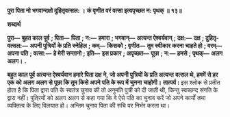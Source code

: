 **पुरा पिता नो भगवान्दक्षो दुहितृवत्सल: ।** **कं वृणीत वरं वत्सा इत्यपृच्छत न: पृथक् ॥ १३॥** 

**शब्दार्थ** 

**पुरा—** **बुहत काल पूर्व** **; पिता—** **पिता** **; न:—** **हमारा** **; भगवान्—** **अत्यन्त ऐश्वर्यवान्** **; दक्ष:—** **दक्ष** **; दुहितृ-वत्सल:—** **अपनी पुत्रियों** **के प्रति स्नेहिल** **; कम्—** **किसको** **; वृणीत—** **तुम स्वीकार करना चाहते हो** **; वरम्—** **अपना पति** **; वत्सा:—** **हे मेरी सन्तानो** **; इति—** **इस प्रकार** **; अपृच्छत—** **पूछा** **; न:—** **हमसे** **; पृथक्—** **अलग अलग।** **.** 

**बहुत काल पूर्व अत्यन्त ऐश्वर्यवान हमारे पिता दक्ष ने, जो अपनी पुत्रियों के प्रति अत्यन्त** **वत्सल थे, हममें से हर एक को अलग अलग से पूछा कि तुम किसे अपने पति के रूप में चुनना** **चाहोगी।** **तात्पर्य :** इस श्लोक से प्रतीत होता है कि पिता द्वारा पति के स्वतंत्र चुनाव की तो अनुमति पुत्री को दी जाती थी, किन्तु स्वच्छन्द संगति के द्वारा नहीं। पुति्रयों को अलग अलग से कहा गया कि वे ऐसे पति का चुनाव करें जो अपने कार्यों तथा व्यक्तित्व के लिए विलयात हो। अन्तिम चुनाव पिता की रुचि पर निर्भर करता था।  